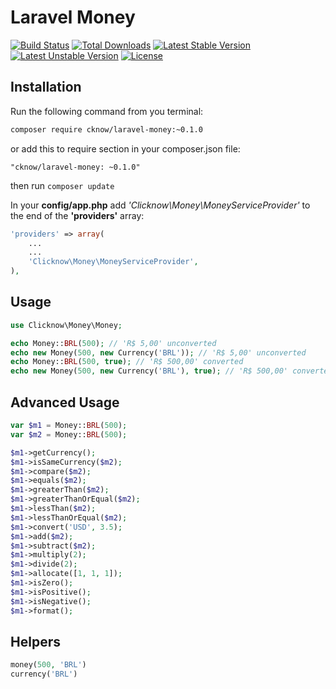 # Laravel Money

[![Build Status](https://travis-ci.org/cknow/laravel-money.svg)](https://travis-ci.org/cknow/laravel-money)
[![Total Downloads](https://poser.pugx.org/cknow/laravel-money/d/total.svg)](https://packagist.org/packages/cknow/laravel-money)
[![Latest Stable Version](https://poser.pugx.org/cknow/laravel-money/v/stable.svg)](https://packagist.org/packages/cknow/laravel-money)
[![Latest Unstable Version](https://poser.pugx.org/cknow/laravel-money/v/unstable.svg)](https://packagist.org/packages/cknow/laravel-money)
[![License](https://poser.pugx.org/cknow/laravel-money/license.svg)](https://packagist.org/packages/cknow/laravel-money)

## Installation

Run the following command from you terminal:

```bash
composer require cknow/laravel-money:~0.1.0
```

or add this to require section in your composer.json file:

```
"cknow/laravel-money: ~0.1.0"
```

then run ```composer update```

In your **config/app.php** add *'Clicknow\Money\MoneyServiceProvider'* to the end of the **'providers'** array:

```php
'providers' => array(
    ...
    ...
    'Clicknow\Money\MoneyServiceProvider',
),
```

## Usage

```php
use Clicknow\Money\Money;

echo Money::BRL(500); // 'R$ 5,00' unconverted
echo new Money(500, new Currency('BRL')); // 'R$ 5,00' unconverted
echo Money::BRL(500, true); // 'R$ 500,00' converted
echo new Money(500, new Currency('BRL'), true); // 'R$ 500,00' converted
```

## Advanced Usage

```php
var $m1 = Money::BRL(500);
var $m2 = Money::BRL(500);

$m1->getCurrency();
$m1->isSameCurrency($m2);
$m1->compare($m2);
$m1->equals($m2);
$m1->greaterThan($m2);
$m1->greaterThanOrEqual($m2);
$m1->lessThan($m2);
$m1->lessThanOrEqual($m2);
$m1->convert('USD', 3.5);
$m1->add($m2);
$m1->subtract($m2);
$m1->multiply(2);
$m1->divide(2);
$m1->allocate([1, 1, 1]);
$m1->isZero();
$m1->isPositive();
$m1->isNegative();
$m1->format();
```

## Helpers

```php
money(500, 'BRL')
currency('BRL')
```
